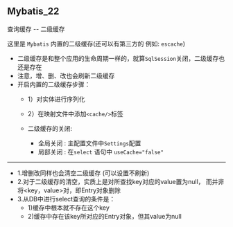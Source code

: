 ## Mybatis_22


查询缓存 -- 二级缓存

这里是 `Mybatis` 内置的二级缓存(还可以有第三方的 例如: `escache`) 

* 二级缓存是和整个应用的生命周期一样的，就算`SqlSession`关闭，二级缓存也还是存在
* 注意，增、删、改也会刷新二级缓存
* 开启内置的二级缓存步骤：
    * 1）对实体进行序列化
    * 2）在映射文件中添加`<cache/>`标签
    
    * 二级缓存的关闭: 
        * 全局关闭 : 主配置文件中`Settings`配置
        * 局部关闭 : 在`select` 语句中 `useCache="false"`
        
        
***

* 1.增删改同样也会清空二级缓存 (可以设置不刷新)
* 2.对于二级缓存的清空，实质上是对所查找key对应的value置为null，
  而并非将<key，value>对，即Entry对象删除
* 3.从DB中进行select查询的条件是：
    * 1)缓存中根本就不存在这个key
    * 2)缓存中存在该key所对应的Entry对象，但其value为null